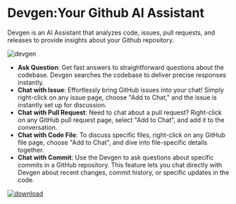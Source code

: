 # Devgen:Your Github AI Assistant
Devgen is an AI Assistant that analyzes code, issues, pull requests, and releases to provide insights about your Github repository.


<img src="https://devgen.xyz/img/devgen-mini.webp" alt="devgen" />

* **Ask Question**:  Get fast answers to straightforward questions about the codebase. Devgen searches the codebase to deliver precise responses instantly.
* **Chat with Issue**:  Effortlessly bring GitHub issues into your chat! Simply right-click on any issue page, choose "Add to Chat," and the issue is instantly set up for discussion.
* **Chat with Pull Request**: Need to chat about a pull request? Right-click on any GitHub pull request page, select "Add to Chat", and add it to the conversation.
* **Chat with Code File**: To discuss specific files, right-click on any GitHub file page, choose "Add to Chat", and dive into file-specific details together.
* **Chat with Commit**: Use the Devgen to ask questions about specific commits in a GitHub repository. This feature lets you chat directly with Devgen about recent changes, commit history, or specific updates in the code.

[![download](https://devgen.xyz/assets/images/webstore-96faaa52e12697cf1bbd0df3e6d06ea5.png)](https://chromewebstore.google.com/detail/devgen-your-github-ai-ass/iglkjhingcdlfanjlokiodgfcllmcfoc?authuser=0&hl=en)
